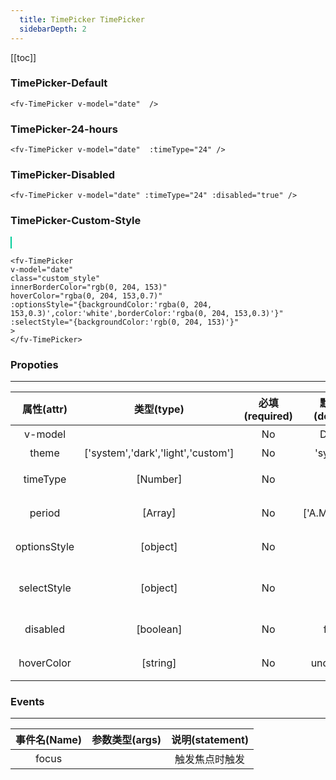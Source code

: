 ```yaml
---
  title: TimePicker TimePicker
  sidebarDepth: 2
---
```

  
[[toc]]

<style>
  .custom_style{
    background-color: rgb(0, 204, 153);
    border:1px solid rgb(0, 204, 153);
    color:white;
  }
  .custom_style:hover{
    border:1px solid rgb(0, 204, 153);
    background-color: rgb(0, 204, 153,0.8);
  }
</style>

<script>
  export default {
    data(){
      return {
        theme:0,
        date:new Date()
      }
    },
    computed:{
      $theme(){
        return !this.theme?'light':'dark';
      },
      divStyle(){
        if (this.$theme=='light'){
          return {
            backgroundColor:'#fff',
            padding:'20px',
            color:'#000',
          }
        }else{
          return {
            backgroundColor:'#000',
            padding:'20px',
            color:'#fff',
          }
        }
      },
    }
  }
</script>

### TimePicker-Default

<ClientOnly>
  <fv-TimePicker style="width:50px" v-model="date"  />
</ClientOnly>

``` vue
<fv-TimePicker v-model="date"  />
```

### TimePicker-24-hours
<ClientOnly>
  <fv-TimePicker v-model="date" :timeType="24" />
</ClientOnly>

``` vue
<fv-TimePicker v-model="date"  :timeType="24" />
```

### TimePicker-Disabled
<ClientOnly>
  <fv-TimePicker v-model="date":timeType="24" :disabled="true" />
</ClientOnly>

``` vue
<fv-TimePicker v-model="date" :timeType="24" :disabled="true" />
```

### TimePicker-Custom-Style

<ClientOnly>
<fv-TimePicker 
v-model="date" 
class="custom_style" 
innerBorderColor="rgb(0, 204, 153)"
hoverColor="rgba(0, 204, 153,0.7)"
:optionsStyle="{backgroundColor:'rgba(0, 204, 153,0.3)',color:'white',borderColor:'rgba(0, 204, 153,0.3)'}"
:selectStyle="{backgroundColor:'rgb(0, 204, 153)'}"
>
</fv-TimePicker>
</ClientOnly>

``` vue
<fv-TimePicker 
v-model="date" 
class="custom_style" 
innerBorderColor="rgb(0, 204, 153)"
hoverColor="rgba(0, 204, 153,0.7)"
:optionsStyle="{backgroundColor:'rgba(0, 204, 153,0.3)',color:'white',borderColor:'rgba(0, 204, 153,0.3)'}"
:selectStyle="{backgroundColor:'rgb(0, 204, 153)'}"
>
</fv-TimePicker>
```

### Propoties
---
| 属性(attr)  |             类型(type)             | 必填(required) | 默认值(default) |     说明(statement)     |
|:-----------:|:----------------------------------:|:--------------:|:---------------:|:-----------------------:|
|  v-model           |                                    |            No | Date()                 |       绑定的时间                  |
| theme | ['system','dark','light','custom'] | No | 'system' | 主题色 |
| timeType | [Number] | No | 12 | 时间制（可选12，24） |
| period | [Array] | No | ['A.M.','P.M.'] | 上午下午显示 |
| optionsStyle | [object] | No | {} | 选项菜单样式 |
| selectStyle | [object] | No | {} | 选项菜单中间选项蒙版样式 |
| disabled | [boolean] | No | false | 是否禁用选项框 |
| hoverColor | [string] | No | undefined | 选项的Hover值 |


### Events
---
| 事件名(Name) | 参数类型(args) | 说明(statement) |
|:------------:|:--------------:|:---------------:|
| focus        |                |  触发焦点时触发 |
